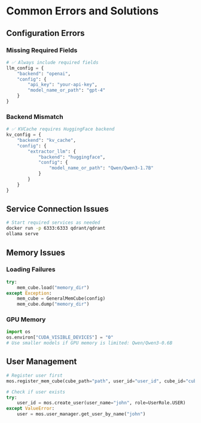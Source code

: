 # Common Errors and Solutions

## Configuration Errors

### Missing Required Fields

```python
# ✅ Always include required fields
llm_config = {
    "backend": "openai",
    "config": {
        "api_key": "your-api-key",
        "model_name_or_path": "gpt-4"
    }
}
```

### Backend Mismatch

```python
# ✅ KVCache requires HuggingFace backend
kv_config = {
    "backend": "kv_cache",
    "config": {
        "extractor_llm": {
            "backend": "huggingface",
            "config": {
                "model_name_or_path": "Qwen/Qwen3-1.7B"
            }
        }
    }
}
```

## Service Connection Issues

```bash
# Start required services as needed
docker run -p 6333:6333 qdrant/qdrant
ollama serve
```

## Memory Issues

### Loading Failures

```python
try:
    mem_cube.load("memory_dir")
except Exception:
    mem_cube = GeneralMemCube(config)
    mem_cube.dump("memory_dir")
```

### GPU Memory

```python
import os
os.environ["CUDA_VISIBLE_DEVICES"] = "0"
# Use smaller models if GPU memory is limited: Qwen/Qwen3-0.6B
```

## User Management

```python
# Register user first
mos.register_mem_cube(cube_path="path", user_id="user_id", cube_id="cube_id")

# Check if user exists
try:
    user_id = mos.create_user(user_name="john", role=UserRole.USER)
except ValueError:
    user = mos.user_manager.get_user_by_name("john")
```
